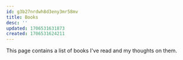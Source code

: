 ```yaml
---
id: g3b27nrdwh8d3eny3mr58mv
title: Books
desc: ''
updated: 1706531631873
created: 1706531624211
---
```


This page contains a list of books I've read and my thoughts on them.
